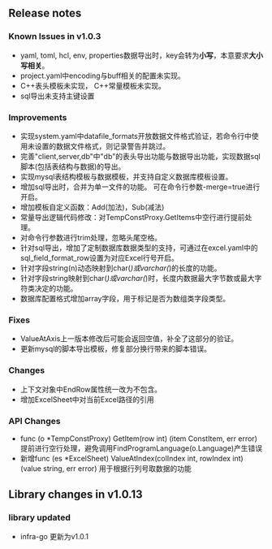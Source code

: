 ## Release notes

### Known Issues in v1.0.3

- yaml, toml, hcl, env, properties数据导出时，key会转为**小写**，本意要求**大小写相关**。
- project.yaml中encoding与buff相关的配置未实现。
- C++表头模板未实现， C++常量模板未实现。
- sql导出未支持主键设置

### Improvements

- 实现system.yaml中datafile_formats开放数据文件格式验证，若命令行中使用未设置的数据文件格式，则记录警告并跳过。
- 完善"client,server,db"中"db"的表头导出功能与数据导出功能，实现数据sql脚本(包括表结构与数据)的导出。
- 实现mysql表结构模板与数据模板，并支持自定义数据库模板设置。
- 增加sql导出时，合并为单一文件的功能。 可在命令行参数-merge=true进行开启。
- 增加模板自定义函数：Add(加法)，Sub(减法)
- 常量导出逻辑代码修改：对TempConstProxy.GetItems中空行进行提前处理。
- 对命令行参数进行trim处理，忽略头尾空格。
- 针对sql导出，增加了定制数据库数据类型的支持，可通过在excel.yaml中的sql_field_format_row设置为对应Excel行号开启。
- 针对字段string(n)动态映射到char(*)或varchar(*)的长度的功能。
- 针对字段string映射到char(*)或varchar(*)时，长度内数据最大字节数或最大字符类决定的功能。
- 数据库配置格式增加array字段，用于标记是否为数组类字段类型。

### Fixes

- ValueAtAxis上一版本修改后可能会返回空值，补全了这部分的验证。
- 更新mysql的脚本导出模板，修复部分换行带来的脚本错误。

### Changes

- 上下文对象中EndRow属性统一改为不包含。
- 增加ExcelSheet中对当前Excel路径的引用

### API Changes

- func (o *TempConstProxy) GetItem(row int) (item ConstItem, err error)
提前进行空行处理，避免调用FindProgramLanguage(o.Language)产生错误
- 新增func (es *ExcelSheet) ValueAtIndex(colIndex int, rowIndex int) (value string, err error)
用于根据行列号取数据的功能

## Library changes in v1.0.13

### library updated

- infra-go 更新为v1.0.1
